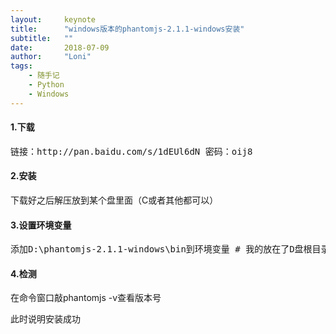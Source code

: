 ```yaml
---
layout:     keynote
title:      "windows版本的phantomjs-2.1.1-windows安装"
subtitle:   ""
date:       2018-07-09
author:     "Loni"
tags:
    - 随手记
    - Python
    - Windows
---
```


#### 1.下载

<pre>链接：http://pan.baidu.com/s/1dEUl6dN 密码：oij8</pre>

#### 2.安装

下载好之后解压放到某个盘里面（C或者其他都可以）

#### 3.设置环境变量

<pre>添加D:\phantomjs-2.1.1-windows\bin到环境变量 # 我的放在了D盘根目录下</pre>

#### 4.检测

在命令窗口敲phantomjs -v查看版本号

此时说明安装成功

